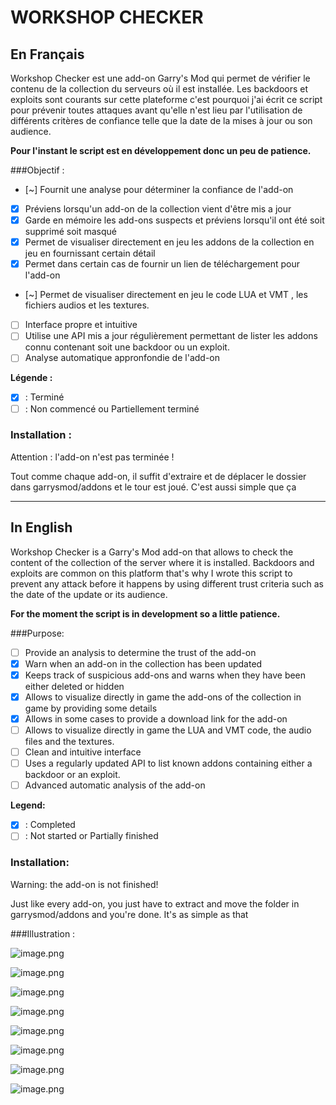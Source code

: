 # WORKSHOP CHECKER

## En Français

Workshop Checker est une add-on Garry's Mod qui permet de vérifier le contenu de la collection du serveurs où il est installée. Les backdoors et exploits sont courants sur cette plateforme c'est pourquoi j'ai écrit ce script pour prévenir toutes attaques avant qu'elle n'est lieu par l'utilisation de différents critères de confiance telle que la date de la mises à jour ou son audience.

**Pour l'instant le script est en développement donc un peu de patience.**

###Objectif :

- [~] Fournit une analyse pour déterminer la confiance de l'add-on
- [x] Préviens lorsqu'un add-on de la collection vient d'être mis a jour
- [x] Garde en mémoire les add-ons suspects et préviens lorsqu'il ont été soit supprimé soit masqué
- [x] Permet de visualiser directement en jeu les addons de la collection en jeu en fournissant certain détail
- [x] Permet dans certain cas de fournir un lien de téléchargement pour l'add-on
- [~] Permet de visualiser directement en jeu le code LUA et VMT , les fichiers audios et les textures.
- [ ] Interface propre et intuitive 
- [ ] Utilise une API mis a jour régulièrement permettant de lister les addons connu contenant soit une backdoor ou un exploit.
- [ ] Analyse automatique appronfondie de l'add-on

**Légende :**
- [x] : Terminé
- [ ] : Non commencé ou Partiellement terminé 

### Installation :

Attention : l'add-on n'est pas terminée !

Tout comme chaque add-on, il suffit d'extraire et de déplacer le dossier dans garrysmod/addons et le tour est joué. C'est aussi simple que ça

---
 
## In English

Workshop Checker is a Garry's Mod add-on that allows to check the content of the collection of the server where it is installed. Backdoors and exploits are common on this platform that's why I wrote this script to prevent any attack before it happens by using different trust criteria such as the date of the update or its audience.

**For the moment the script is in development so a little patience.**

###Purpose:

- [ ] Provide an analysis to determine the trust of the add-on
- [x] Warn when an add-on in the collection has been updated
- [x] Keeps track of suspicious add-ons and warns when they have been either deleted or hidden
- [x] Allows to visualize directly in game the add-ons of the collection in game by providing some details
- [x] Allows in some cases to provide a download link for the add-on
- [ ] Allows to visualize directly in game the LUA and VMT code, the audio files and the textures.
- [ ] Clean and intuitive interface 
- [ ] Uses a regularly updated API to list known addons containing either a backdoor or an exploit.
- [ ] Advanced automatic analysis of the add-on

**Legend:**
- [x] : Completed
- [ ] : Not started or Partially finished

### Installation:

Warning: the add-on is not finished!

Just like every add-on, you just have to extract and move the folder in garrysmod/addons and you're done. It's as simple as that 


###Illustration :

![image.png](https://i.imgur.com/pLnUnlY.png)

![image.png](https://i.imgur.com/uRQF37Y.png)

![image.png](https://i.imgur.com/RkbG0Fz.png)

![image.png](https://i.imgur.com/EcRoPWU.png)

![image.png](https://i.imgur.com/NFADtx4.png)


![image.png](https://i.imgur.com/DtVT5qf.png)


![image.png](https://i.imgur.com/9LZGAEx.png)

![image.png](https://i.imgur.com/XWundjz.png)


